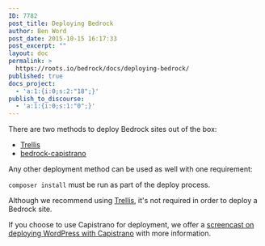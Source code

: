 ```yaml
---
ID: 7782
post_title: Deploying Bedrock
author: Ben Word
post_date: 2015-10-15 16:17:33
post_excerpt: ""
layout: doc
permalink: >
  https://roots.io/bedrock/docs/deploying-bedrock/
published: true
docs_project:
  - 'a:1:{i:0;s:2:"18";}'
publish_to_discourse:
  - 'a:1:{i:0;s:1:"0";}'
---
```

There are two methods to deploy Bedrock sites out of the box:

* [Trellis](https://roots.io/trellis/docs/deploys/)
* [bedrock-capistrano](https://github.com/roots/bedrock-capistrano)

Any other deployment method can be used as well with one requirement: 

`composer install` must be run as part of the deploy process.

Although we recommend using [Trellis](https://roots.io/trellis/), it's not required in order to deploy a Bedrock site. 

If you choose to use Capistrano for deployment, we offer a [screencast on deploying WordPress with Capistrano](https://roots.io/screencasts/deploying-wordpress-with-capistrano/) with more information.